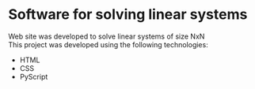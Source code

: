 # Software for solving linear systems
Web site was developed to solve linear systems of size NxN
<br>
This project was developed using the following technologies:
- HTML
- CSS
- PyScript
